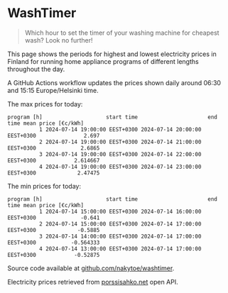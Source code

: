 
# WashTimer

> Which hour to set the timer of your washing machine for cheapest wash? Look no further!

This page shows the periods for highest and lowest electricity prices in Finland 
for running home appliance programs of different lengths throughout the day. 

A GitHub Actions workflow updates the prices shown daily around 06:30 and 15:15 Europe/Helsinki time.

The max prices for today:

	program [h]                    start time                      end time mean price [€c/kWh]
	          1 2024-07-14 19:00:00 EEST+0300 2024-07-14 20:00:00 EEST+0300               2.697
	          2 2024-07-14 19:00:00 EEST+0300 2024-07-14 21:00:00 EEST+0300              2.6865
	          3 2024-07-14 19:00:00 EEST+0300 2024-07-14 22:00:00 EEST+0300            2.614667
	          4 2024-07-14 19:00:00 EEST+0300 2024-07-14 23:00:00 EEST+0300             2.47475

The min prices for today:

	program [h]                    start time                      end time mean price [€c/kWh]
	          1 2024-07-14 15:00:00 EEST+0300 2024-07-14 16:00:00 EEST+0300              -0.641
	          2 2024-07-14 15:00:00 EEST+0300 2024-07-14 17:00:00 EEST+0300             -0.5885
	          3 2024-07-14 14:00:00 EEST+0300 2024-07-14 17:00:00 EEST+0300           -0.564333
	          4 2024-07-14 13:00:00 EEST+0300 2024-07-14 17:00:00 EEST+0300            -0.52875


Source code available at [github.com/nakytoe/washtimer](https://github.com/nakytoe/washtimer).

Electricity prices retrieved from [porssisahko.net](https://porssisahko.net/api) open API.
